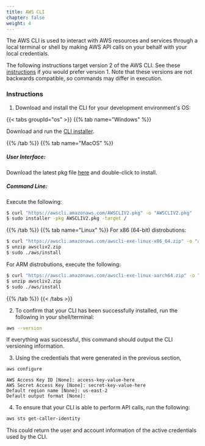 ```yaml
---
title: AWS CLI
chapter: false
weight: 4
---
```


The AWS CLI is used to interact with AWS resources and services through a local terminal or shell by making AWS API calls on your behalf with your local credentials.

The following instructions target version 2 of the AWS CLI. See these [instructions](https://docs.aws.amazon.com/cli/latest/userguide/install-cliv1.html) if you would prefer version 1. Note that these versions are not backwards compatible, so commands may differ
in execution.

### Instructions 

1. Download and install the CLI for your development environment's OS:

{{< tabs groupId="os" >}}
{{% tab name="Windows" %}}

Download and run the [CLI installer](https://awscli.amazonaws.com/AWSCLIV2.msi).

{{% /tab %}}
{{% tab name="MacOS" %}}

##### User Interface:

Download the latest pkg file [here](https://awscli.amazonaws.com/AWSCLIV2.pkg) and double-click to
install.

##### Command Line:

Execute the following:

```sh
$ curl "https://awscli.amazonaws.com/AWSCLIV2.pkg" -o "AWSCLIV2.pkg"
$ sudo installer -pkg AWSCLIV2.pkg -target /
```

{{% /tab %}}
{{% tab name="Linux" %}}
For x86 (64-bit) distrobutions:
```sh
$ curl "https://awscli.amazonaws.com/awscli-exe-linux-x86_64.zip" -o "awscliv2.zip"
$ unzip awscliv2.zip
$ sudo ./aws/install
```

For ARM distrobutions, execute the following: 
```sh
$ curl "https://awscli.amazonaws.com/awscli-exe-linux-aarch64.zip" -o "awscliv2.zip"
$ unzip awscliv2.zip
$ sudo ./aws/install
```
{{% /tab %}}
{{< /tabs >}}

2. To confirm that your CLI has been successfully installed, run the following in your shell/terminal:
```sh
aws --version
```
If everything was successful, this command should output the CLI versioning information. 

3. Using the credentials that were generated in the previous section, 

```sh
aws configure
```
```
AWS Access Key ID [None]: access-key-value-here
AWS Secret Access Key [None]: secret-key-value-here
Default region name [None]: us-east-2
Default output format [None]:
```

4. To ensure that your CLI is able to perform API calls, run the following:
```sh
aws sts get-caller-identity
```
This could return the user and account information of the active credentials used by the CLI.

